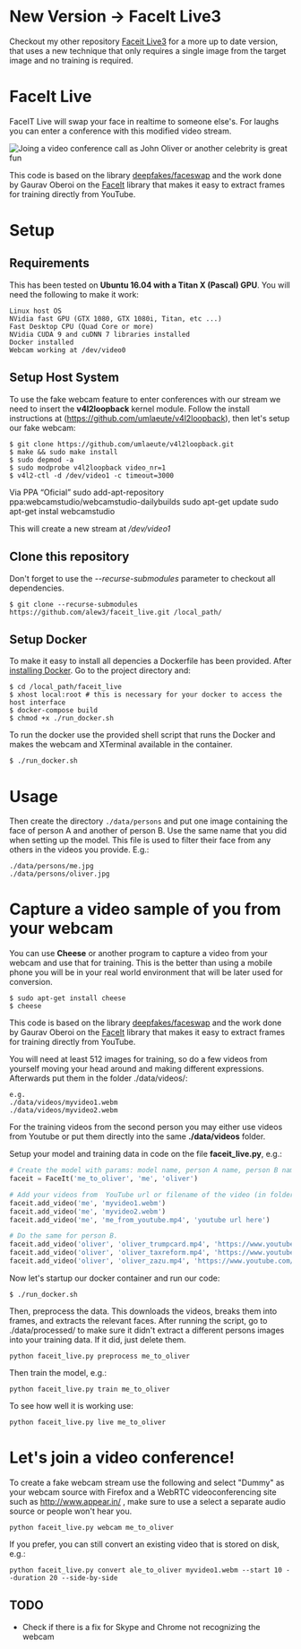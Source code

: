 
# New Version -> FaceIt Live3

Checkout my other repository [Faceit Live3](https://github.com/alew3/faceit_live3) for a more up to date version, that uses a new technique that only requires a single image from the target image and no training is required. 

# FaceIt Live

FaceIT Live will swap your face in realtime to someone else's. For laughs you can enter a conference with this modified video stream.

![Joing a video conference call as John Oliver or another celebrity is great fun](deep_live.gif)

This code is based on the library [deepfakes/faceswap](https://github.com/deepfakes/faceswap) and the work done by Gaurav Oberoi on the [FaceIt](https://github.com/goberoi/faceit) library that makes it easy to extract frames for training directly from YouTube.

# Setup

## Requirements
This has been tested on **Ubuntu 16.04 with a Titan X (Pascal) GPU**.
You will need the following to make it work:

    Linux host OS
    NVidia fast GPU (GTX 1080, GTX 1080i, Titan, etc ...)
    Fast Desktop CPU (Quad Core or more)
    NVidia CUDA 9 and cuDNN 7 libraries installed
    Docker installed
    Webcam working at /dev/video0

## Setup Host System
To use the fake webcam feature to enter conferences with our stream we need to insert the **v4l2loopback** kernel module. Follow the install instructions at  (https://github.com/umlaeute/v4l2loopback), then let's setup our fake webcam:

```
$ git clone https://github.com/umlaeute/v4l2loopback.git
$ make && sudo make install
$ sudo depmod -a
$ sudo modprobe v4l2loopback video_nr=1
$ v4l2-ctl -d /dev/video1 -c timeout=3000
```

Via PPA “Oficial”
sudo add-apt-repository ppa:webcamstudio/webcamstudio-dailybuilds
sudo apt-get update
sudo apt-get instal webcamstudio

This will create a new stream at */dev/video1*

## Clone this repository
Don't forget to use the *--recurse-submodules* parameter to checkout all dependencies.

    $ git clone --recurse-submodules https://github.com/alew3/faceit_live.git /local_path/

## Setup Docker
To make it easy to install all depencies a Dockerfile has been provided. After [installing Docker](https://docs.docker.com/install/).  Go to the project directory and:
    
    $ cd /local_path/faceit_live
    $ xhost local:root # this is necessary for your docker to access the host interface
    $ docker-compose build
    $ chmod +x ./run_docker.sh

To run the docker use the provided shell script that runs the Docker and makes the webcam and XTerminal available in the container.

    $ ./run_docker.sh

# Usage


Then create the directory `./data/persons` and put one image containing the face of person A and another of person B. Use the same name that you did when setting up the model. This file is used to filter their face from any others in the videos you provide. E.g.:
```
./data/persons/me.jpg
./data/persons/oliver.jpg
```

# Capture a video sample of you from your webcam

You can use **Cheese** or another program to capture a video from your webcam and use that for training. This is the better than using a mobile phone you will be in your real world environment that will be later used for conversion.

    $ sudo apt-get install cheese
    $ cheese

This code is based on the library [deepfakes/faceswap](https://github.com/deepfakes/faceswap) and the work done by Gaurav Oberoi on the [FaceIt](https://github.com/goberoi/faceit) library that makes it easy to extract frames for training directly from YouTube.

You will need at least 512 images for training, so do a few videos from yourself moving your head around and making different expressions. Afterwards put them in the folder ./data/videos/:

    e.g.
    ./data/videos/myvideo1.webm
    ./data/videos/myvideo2.webm


For the training videos from the second person you may either use videos from Youtube or put them directly into the same **./data/videos** folder. 

Setup your model and training data in code on the file **faceit_live.py**, e.g.:
```python
# Create the model with params: model name, person A name, person B name.
faceit = FaceIt('me_to_oliver', 'me', 'oliver')

# Add your videos from  YouTube url or filename of the video (in folder /data/videos).
faceit.add_video('me', 'myvideo1.webm')
faceit.add_video('me', 'myvideo2.webm')
faceit.add_video('me', 'me_from_youtube.mp4', 'youtube url here')

# Do the same for person B.
faceit.add_video('oliver', 'oliver_trumpcard.mp4', 'https://www.youtube.com/watch?v=JlxQ3IUWT0I')
faceit.add_video('oliver', 'oliver_taxreform.mp4', 'https://www.youtube.com/watch?v=g23w7WPSaU8')
faceit.add_video('oliver', 'oliver_zazu.mp4', 'https://www.youtube.com/watch?v=Y0IUPwXSQqg')
```

Now let's startup our docker container and run our code:
```
$ ./run_docker.sh
```


Then, preprocess the data. This downloads the videos, breaks them into frames, and extracts the relevant faces. After running the script, go to ./data/processed/ to make sure it didn't extract a different persons images into your training data. If it did, just delete them.
```
python faceit_live.py preprocess me_to_oliver
```

Then train the model, e.g.:
```
python faceit_live.py train me_to_oliver
```

To see how well it is working use:
```
python faceit_live.py live me_to_oliver
```

# Let's join a video conference!
To create a fake webcam stream use the following and select "Dummy" as your webcam source with Firefox and a WebRTC videoconferencing site such as http://www.appear.in/ , make sure to use a select a separate audio source or people won't hear you.
```
python faceit_live.py webcam me_to_oliver
```


If you prefer, you can still convert an existing video that is stored on disk, e.g.:
```
python faceit_live.py convert ale_to_oliver myvideo1.webm --start 10 --duration 20 --side-by-side
```


## TODO
- Check if there is a fix for Skype and Chrome not recognizing the webcam
